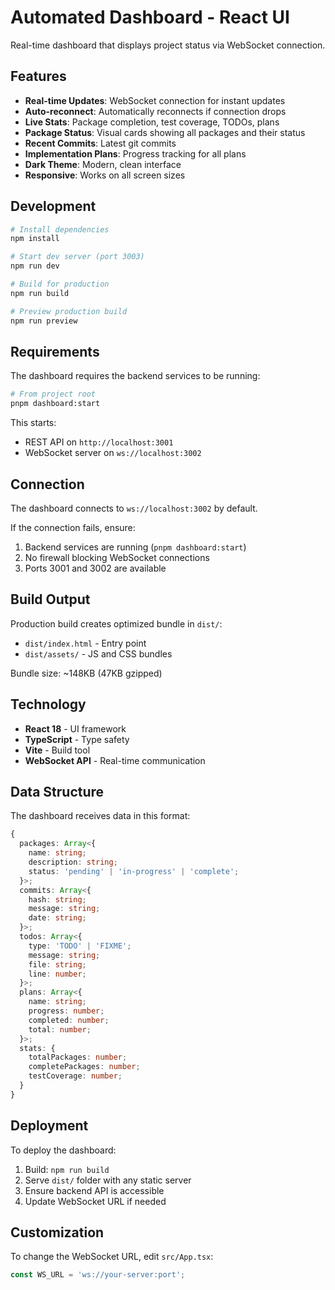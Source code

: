 # Automated Dashboard - React UI

Real-time dashboard that displays project status via WebSocket connection.

## Features

- **Real-time Updates**: WebSocket connection for instant updates
- **Auto-reconnect**: Automatically reconnects if connection drops
- **Live Stats**: Package completion, test coverage, TODOs, plans
- **Package Status**: Visual cards showing all packages and their status
- **Recent Commits**: Latest git commits
- **Implementation Plans**: Progress tracking for all plans
- **Dark Theme**: Modern, clean interface
- **Responsive**: Works on all screen sizes

## Development

```bash
# Install dependencies
npm install

# Start dev server (port 3003)
npm run dev

# Build for production
npm run build

# Preview production build
npm run preview
```

## Requirements

The dashboard requires the backend services to be running:

```bash
# From project root
pnpm dashboard:start
```

This starts:

- REST API on `http://localhost:3001`
- WebSocket server on `ws://localhost:3002`

## Connection

The dashboard connects to `ws://localhost:3002` by default.

If the connection fails, ensure:

1. Backend services are running (`pnpm dashboard:start`)
2. No firewall blocking WebSocket connections
3. Ports 3001 and 3002 are available

## Build Output

Production build creates optimized bundle in `dist/`:

- `dist/index.html` - Entry point
- `dist/assets/` - JS and CSS bundles

Bundle size: ~148KB (47KB gzipped)

## Technology

- **React 18** - UI framework
- **TypeScript** - Type safety
- **Vite** - Build tool
- **WebSocket API** - Real-time communication

## Data Structure

The dashboard receives data in this format:

```typescript
{
  packages: Array<{
    name: string;
    description: string;
    status: 'pending' | 'in-progress' | 'complete';
  }>;
  commits: Array<{
    hash: string;
    message: string;
    date: string;
  }>;
  todos: Array<{
    type: 'TODO' | 'FIXME';
    message: string;
    file: string;
    line: number;
  }>;
  plans: Array<{
    name: string;
    progress: number;
    completed: number;
    total: number;
  }>;
  stats: {
    totalPackages: number;
    completePackages: number;
    testCoverage: number;
  }
}
```

## Deployment

To deploy the dashboard:

1. Build: `npm run build`
2. Serve `dist/` folder with any static server
3. Ensure backend API is accessible
4. Update WebSocket URL if needed

## Customization

To change the WebSocket URL, edit `src/App.tsx`:

```typescript
const WS_URL = 'ws://your-server:port';
```
